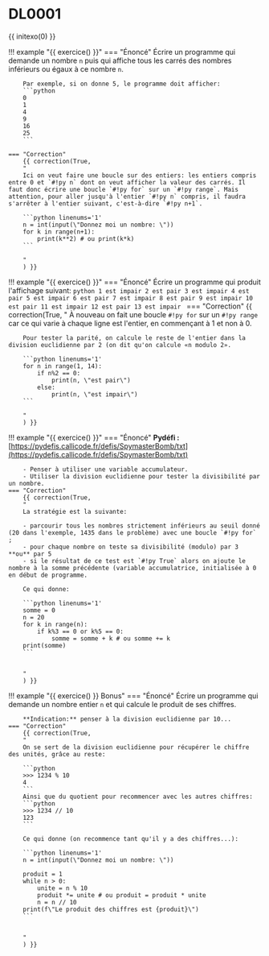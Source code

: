 # DL0001

{{ initexo(0) }}

!!! example "{{ exercice() }}"
    === "Énoncé" 
        Écrire un programme qui demande un nombre `n` puis qui affiche tous les carrés des nombres inférieurs ou égaux à ce nombre `n`.

        Par exemple, si on donne 5, le programme doit afficher:
        ```python
        0
        1
        4
        9
        16
        25
        ```

    === "Correction" 
        {{ correction(True, 
        "
        Ici on veut faire une boucle sur des entiers: les entiers compris entre 0 et `#!py n` dont on veut afficher la valeur des carrés. Il faut donc écrire une boucle `#!py for` sur un `#!py range`. Mais attention, pour aller jusqu'à l'entier `#!py n` compris, il faudra s'arrêter à l'entier suivant, c'est-à-dire `#!py n+1`.

        ```python linenums='1'
        n = int(input(\"Donnez moi un nombre: \"))
        for k in range(n+1):
            print(k**2) # ou print(k*k)
        ```
        
        "
        ) }}

!!! example "{{ exercice() }}"
    === "Énoncé" 
        Écrire un programme qui produit l'affichage suivant:
        ```python
        1 est impair
        2 est pair
        3 est impair
        4 est pair
        5 est impair
        6 est pair
        7 est impair
        8 est pair
        9 est impair
        10 est pair
        11 est impair
        12 est pair
        13 est impair
        ```
    === "Correction" 
        {{ correction(True, 
        "
        À nouveau on fait une boucle `#!py for` sur un `#!py range` car ce qui varie à chaque ligne est l'entier, en commençant à 1 et non à 0.
        
        Pour tester la parité, on calcule le reste de l'entier dans la division euclidienne par 2 (on dit qu'on calcule «n modulo 2».

        ```python linenums='1'
        for n in range(1, 14):
            if n%2 == 0:
                print(n, \"est pair\")
            else:
                print(n, \"est impair\")
        ```
        
        "
        ) }}

!!! example "{{ exercice() }}"
    === "Énoncé" 
        **Pydéfi :** [https://pydefis.callicode.fr/defis/SpymasterBomb/txt](https://pydefis.callicode.fr/defis/SpymasterBomb/txt)

        - Penser à utiliser une variable accumulateur.
        - Utiliser la division euclidienne pour tester la divisibilité par un nombre.
    === "Correction" 
        {{ correction(True, 
        "
        La stratégie est la suivante:

        - parcourir tous les nombres strictement inférieurs au seuil donné (20 dans l'exemple, 1435 dans le problème) avec une boucle `#!py for` ;
        - pour chaque nombre on teste sa divisibilité (modulo) par 3 **ou** par 5
        - si le résultat de ce test est `#!py True` alors on ajoute le nombre à la somme précédente (variable accumulatrice, initialisée à 0 en début de programme.

        Ce qui donne:

        ```python linenums='1'
        somme = 0
        n = 20
        for k in range(n):
            if k%3 == 0 or k%5 == 0:
                somme = somme + k # ou somme += k
        print(somme) 
        ```
        
        
        "
        ) }}

!!! example "{{ exercice() }} Bonus"
    === "Énoncé" 
        Écrire un programme qui demande un nombre entier `n` et qui calcule le produit de ses chiffres.

        **Indication:** penser à la division euclidienne par 10...
    === "Correction" 
        {{ correction(True, 
        "
        On se sert de la division euclidienne pour récupérer le chiffre des unités, grâce au reste:

        ```python
        >>> 1234 % 10
        4
        ```
        Ainsi que du quotient pour recommencer avec les autres chiffres:
        ```python
        >>> 1234 // 10
        123
        ```

        Ce qui donne (on recommence tant qu'il y a des chiffres...):

        ```python linenums='1'
        n = int(input(\"Donnez moi un nombre: \"))

        produit = 1 
        while n > 0:
            unite = n % 10
            produit *= unite # ou produit = produit * unite
            n = n // 10
        print(f\"Le produit des chiffres est {produit}\")
        ```
        

        "
        ) }}